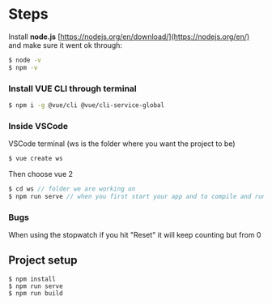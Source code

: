 # Steps
Install **node.js** [https://nodejs.org/en/download/](https://nodejs.org/en/) and make sure it went ok through:
```bash
$ node -v
$ npm -v
```
### Install VUE CLI through terminal
```bash
$ npm i -g @vue/cli @vue/cli-service-global
```
### Inside VSCode
VSCode terminal (ws is the folder where you want the project to be)
```c
$ vue create ws 
```
Then choose vue 2

```c
$ cd ws // folder we are working on
$ npm run serve // when you first start your app and to compile and run the whole thing when you are done as well 
```
### Bugs
When using the stopwatch if you hit "Reset" it will keep counting but from 0


## Project setup
```
$ npm install
$ npm run serve
$ npm run build
```
